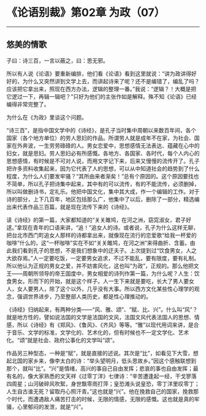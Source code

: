# 《论语别裁》第02章 为政（07）

------

## 悠美的情歌

子曰：诗三百，一言以蔽之，曰：思无邪。

所以有人说《论语》要重新编排，他们看《论语》看到这里就说：“讲为政讲得好好的，为什么又突然讲到文学上去，而讲起诗来了呢？还不是编错了，编乱了吗？应该把它拿出来，照现在西方办法，逻辑的整理一番。”我说：“逻辑？！大概是把它逻过一下，再辑一辑吧？”只好为他们的主张作如是解释。殊不知《论语》已经编得非常完整了。

为什么在《为政》里谈这个问题。

“诗三百”，是指中国文学中的《诗经》，是孔子当时集中周朝以来数百年间，各个国家（各个地方单位）的劳人思妇的作品。所谓劳人就是成年不在家，为社会、国家在外奔波，一生劳劳碌碌的人。男女恋爱中，思想感情无法表达、蕴藏在心中的妇女，就是思妇。劳人思妇必有所感慨。各地方、各国家、各时代，每个人内心的思想感情，有时候是不可对人说，而用文字记下来，后来又慢慢的流传开了。孔子把许多资料收集起来，因为它代表了人的思想，可以从中知道社会的趋势到了什么程度，为什么人们要发牢骚？“其所由来者渐矣！”总有个原因的。这个原因要找也不简单，所以孔子把诗集中起来，其中有的可以流传，有的不能流传，必须删掉，所以叫做删诗书，定礼乐。他把中国文化，集中其大成，作一个编辑的工作。对于诗的部分，上下几百年，地区包括那么广，他集中了以后，删除了一部分，精选编出来代表作品三百篇，就是现在流传下来的《诗经》。

读《诗经》的第一篇，大家都知道的“关关雎鸠，在河之洲，窈窕淑女，君子好逑。”拿现在青年的口语来讲，“追！”追女人的诗。或者说，孔子为什么这样无聊，把台北市西门町追女人那样的诗都拿出来，就像现在流行的恋爱歌“给我一杯爱的咖啡”什么的，这“一杯咖啡”实在不如“关关雎鸠，在河之洲”来得曲折、含蓄。由此我们看到孔子的思想，不是我们想象中的迂夫子。上次提到过“饮食男女，人之大欲存焉。”人一定要吃饭，一定要男女追求，不过不能乱，要有限度，要有礼制。所以他认为正规的男女之爱，并不妨害风化，这也叫“为政”，正规的。那么他把文王——周朝所领导的帝王国度中，男女相爱的诗列作第一篇，为什么呢？人生：饮食男女。形而下的开始，就是这个样子。人一生下来就是要吃，长大了男人要女人，女人要男人，除了这个以外，几乎没有大事。所以西方文化某些性心理学的观念，强调世界进步，乃至整部人类历史，都是性心理推动的。

《诗经》归纳起来，有两种分类——“风、雅、颂”、“赋、比、兴”。什么叫“风”？就是地方性的，譬如说法国的文学是法国的文风，法国文风代表法国人的思想、情感，所以《诗经》有《郑风》、《鲁风》、《齐风》等等。“雅”以现代用词来讲，是合于音乐、文学的标准，文学化的、艺术化的，但有时候也不一定文学化、艺术化。“颂”就是社会、政府公事化的文学叫“颂”。

作品另三种型态，一种是“赋”，就是直接的述说。其次是“比”，如看见下大雪，想起北国的家乡来，像李太白的诗：“举头望明月，低头思故乡。”因这个感触联想到那个，就叫“比”。“兴”是情绪，高兴的事自己自由发挥；悲哀的事也自由发挥；最有名的，像大家熟悉的文天祥《过零丁洋》七律诗：“辛苦遭逢起一经，干戈寥落四周星；山河破碎风吹絮，身世飘零雨打萍；皇恐滩头说皇恐，零丁洋里叹零丁；人生自古谁无死？留取丹心照汗青。”这也就是“兴”。他在挽救自己的国家，挽救那个时代，而遭遇敌人痛苦打击的时候，无限的情感，无限的感慨。这也就是真的牢骚，心里郁闷的发泄，就是“兴”。

